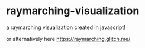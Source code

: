 # raymarching-visualization
a raymarching visualization created in javascript!

or alternatively here https://raymarching.glitch.me/
